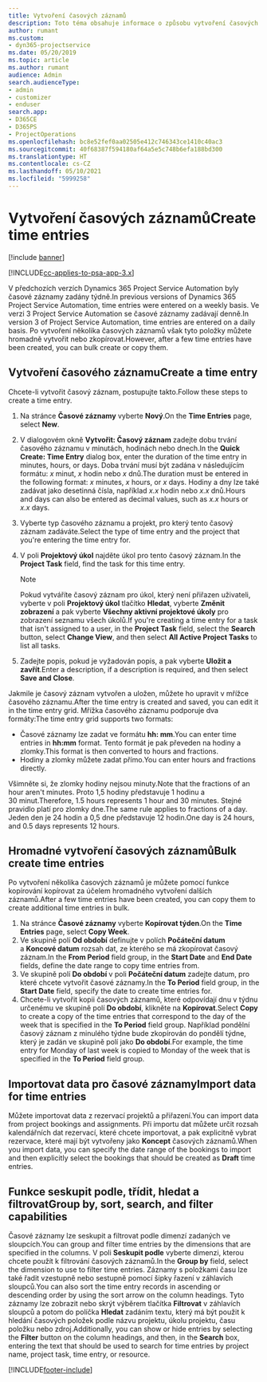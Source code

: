 ```yaml
---
title: Vytvoření časových záznamů
description: Toto téma obsahuje informace o způsobu vytvoření časových záznamů.
author: rumant
ms.custom:
- dyn365-projectservice
ms.date: 05/20/2019
ms.topic: article
ms.author: rumant
audience: Admin
search.audienceType:
- admin
- customizer
- enduser
search.app:
- D365CE
- D365PS
- ProjectOperations
ms.openlocfilehash: bc8e52fef0aa02505e412c746343ce1410c40ac3
ms.sourcegitcommit: 40f68387f594180af64a5e5c748b6efa188bd300
ms.translationtype: HT
ms.contentlocale: cs-CZ
ms.lasthandoff: 05/10/2021
ms.locfileid: "5999258"
---
```

# <a name="create-time-entries"></a><span data-ttu-id="3ed88-103">Vytvoření časových záznamů</span><span class="sxs-lookup"><span data-stu-id="3ed88-103">Create time entries</span></span>

[!include [banner](../includes/psa-now-project-operations.md)]

[!INCLUDE[cc-applies-to-psa-app-3.x](../includes/cc-applies-to-psa-app-3x.md)]

<span data-ttu-id="3ed88-104">V předchozích verzích Dynamics 365 Project Service Automation byly časové záznamy zadány týdně.</span><span class="sxs-lookup"><span data-stu-id="3ed88-104">In previous versions of Dynamics 365 Project Service Automation, time entries were entered on a weekly basis.</span></span> <span data-ttu-id="3ed88-105">Ve verzi 3 Project Service Automation se časové záznamy zadávají denně.</span><span class="sxs-lookup"><span data-stu-id="3ed88-105">In version 3 of Project Service Automation, time entries are entered on a daily basis.</span></span> <span data-ttu-id="3ed88-106">Po vytvoření několika časových záznamů však tyto položky můžete hromadně vytvořit nebo zkopírovat.</span><span class="sxs-lookup"><span data-stu-id="3ed88-106">However, after a few time entries have been created, you can bulk create or copy them.</span></span>

## <a name="create-a-time-entry"></a><span data-ttu-id="3ed88-107">Vytvoření časového záznamu</span><span class="sxs-lookup"><span data-stu-id="3ed88-107">Create a time entry</span></span>

<span data-ttu-id="3ed88-108">Chcete-li vytvořit časový záznam, postupujte takto.</span><span class="sxs-lookup"><span data-stu-id="3ed88-108">Follow these steps to create a time entry.</span></span>

1. <span data-ttu-id="3ed88-109">Na stránce **Časové záznamy** vyberte **Nový**.</span><span class="sxs-lookup"><span data-stu-id="3ed88-109">On the **Time Entries** page, select **New**.</span></span>
2. <span data-ttu-id="3ed88-110">V dialogovém okně **Vytvořit: Časový záznam** zadejte dobu trvání časového záznamu v minutách, hodinách nebo dnech.</span><span class="sxs-lookup"><span data-stu-id="3ed88-110">In the **Quick Create: Time Entry** dialog box, enter the duration of the time entry in minutes, hours, or days.</span></span> <span data-ttu-id="3ed88-111">Doba trvání musí být zadána v následujícím formátu: *x* minut, *x* hodin nebo *x* dnů.</span><span class="sxs-lookup"><span data-stu-id="3ed88-111">The duration must be entered in the following format: *x* minutes, *x* hours, or *x* days.</span></span> <span data-ttu-id="3ed88-112">Hodiny a dny lze také zadávat jako desetinná čísla, například *x.x* hodin nebo *x.x* dnů.</span><span class="sxs-lookup"><span data-stu-id="3ed88-112">Hours and days can also be entered as decimal values, such as *x.x* hours or *x.x* days.</span></span>
3. <span data-ttu-id="3ed88-113">Vyberte typ časového záznamu a projekt, pro který tento časový záznam zadáváte.</span><span class="sxs-lookup"><span data-stu-id="3ed88-113">Select the type of time entry and the project that you're entering the time entry for.</span></span>
4. <span data-ttu-id="3ed88-114">V poli **Projektový úkol** najděte úkol pro tento časový záznam.</span><span class="sxs-lookup"><span data-stu-id="3ed88-114">In the **Project Task** field, find the task for this time entry.</span></span>

    > [!NOTE]
    > <span data-ttu-id="3ed88-115">Pokud vytváříte časový záznam pro úkol, který není přiřazen uživateli, vyberte v poli **Projektový úkol** tlačítko **Hledat**, vyberte **Změnit zobrazení** a pak vyberte **Všechny aktivní projektové úkoly** pro zobrazení seznamu všech úkolů.</span><span class="sxs-lookup"><span data-stu-id="3ed88-115">If you're creating a time entry for a task that isn't assigned to a user, in the **Project Task** field, select the **Search** button, select **Change View**, and then select **All Active Project Tasks** to list all tasks.</span></span>

5. <span data-ttu-id="3ed88-116">Zadejte popis, pokud je vyžadován popis, a pak vyberte **Uložit a zavřít**.</span><span class="sxs-lookup"><span data-stu-id="3ed88-116">Enter a description, if a description is required, and then select **Save and Close**.</span></span>

<span data-ttu-id="3ed88-117">Jakmile je časový záznam vytvořen a uložen, můžete ho upravit v mřížce časového záznamu.</span><span class="sxs-lookup"><span data-stu-id="3ed88-117">After the time entry is created and saved, you can edit it in the time entry grid.</span></span> <span data-ttu-id="3ed88-118">Mřížka časového záznamu podporuje dva formáty:</span><span class="sxs-lookup"><span data-stu-id="3ed88-118">The time entry grid supports two formats:</span></span>

- <span data-ttu-id="3ed88-119">Časové záznamy lze zadat ve formátu **hh: mm**.</span><span class="sxs-lookup"><span data-stu-id="3ed88-119">You can enter time entries in **hh:mm** format.</span></span> <span data-ttu-id="3ed88-120">Tento formát je pak převeden na hodiny a zlomky.</span><span class="sxs-lookup"><span data-stu-id="3ed88-120">This format is then converted to hours and fractions.</span></span>
- <span data-ttu-id="3ed88-121">Hodiny a zlomky můžete zadat přímo.</span><span class="sxs-lookup"><span data-stu-id="3ed88-121">You can enter hours and fractions directly.</span></span>

<span data-ttu-id="3ed88-122">Všimněte si, že zlomky hodiny nejsou minuty.</span><span class="sxs-lookup"><span data-stu-id="3ed88-122">Note that the fractions of an hour aren't minutes.</span></span> <span data-ttu-id="3ed88-123">Proto 1,5 hodiny představuje 1 hodinu a 30 minut.</span><span class="sxs-lookup"><span data-stu-id="3ed88-123">Therefore, 1.5 hours represents 1 hour and 30 minutes.</span></span> <span data-ttu-id="3ed88-124">Stejné pravidlo platí pro zlomky dne.</span><span class="sxs-lookup"><span data-stu-id="3ed88-124">The same rule applies to fractions of a day.</span></span> <span data-ttu-id="3ed88-125">Jeden den je 24 hodin a 0,5 dne představuje 12 hodin.</span><span class="sxs-lookup"><span data-stu-id="3ed88-125">One day is 24 hours, and 0.5 days represents 12 hours.</span></span>

## <a name="bulk-create-time-entries"></a><span data-ttu-id="3ed88-126">Hromadné vytvoření časových záznamů</span><span class="sxs-lookup"><span data-stu-id="3ed88-126">Bulk create time entries</span></span>

<span data-ttu-id="3ed88-127">Po vytvoření několika časových záznamů je můžete pomocí funkce kopírování kopírovat za účelem hromadného vytvoření dalších záznamů.</span><span class="sxs-lookup"><span data-stu-id="3ed88-127">After a few time entries have been created, you can copy them to create additional time entries in bulk.</span></span>

1. <span data-ttu-id="3ed88-128">Na stránce **Časové záznamy** vyberte **Kopírovat týden**.</span><span class="sxs-lookup"><span data-stu-id="3ed88-128">On the **Time Entries** page, select **Copy Week**.</span></span>
2. <span data-ttu-id="3ed88-129">Ve skupině polí **Od období** definujte v polích **Počáteční datum** a **Koncové datum** rozsah dat, ze kterého se má zkopírovat časový záznam.</span><span class="sxs-lookup"><span data-stu-id="3ed88-129">In the **From Period** field group, in the **Start Date** and **End Date** fields, define the date range to copy time entries from.</span></span>
3. <span data-ttu-id="3ed88-130">Ve skupině polí **Do období** v poli **Počáteční datum** zadejte datum, pro které chcete vytvořit časové záznamy.</span><span class="sxs-lookup"><span data-stu-id="3ed88-130">In the **To Period** field group, in the **Start Date** field, specify the date to create time entries for.</span></span>
4. <span data-ttu-id="3ed88-131">Chcete-li vytvořit kopii časových záznamů, které odpovídají dnu v týdnu určenému ve skupině polí **Do období**, klikněte na **Kopírovat**.</span><span class="sxs-lookup"><span data-stu-id="3ed88-131">Select **Copy** to create a copy of the time entries that correspond to the day of the week that is specified in the **To Period** field group.</span></span> <span data-ttu-id="3ed88-132">Například pondělní časový záznam z minulého týdne bude zkopírován do pondělí týdne, který je zadán ve skupině polí jako **Do období**.</span><span class="sxs-lookup"><span data-stu-id="3ed88-132">For example, the time entry for Monday of last week is copied to Monday of the week that is specified in the **To Period** field group.</span></span>

## <a name="import-data-for-time-entries"></a><span data-ttu-id="3ed88-133">Importovat data pro časové záznamy</span><span class="sxs-lookup"><span data-stu-id="3ed88-133">Import data for time entries</span></span>

<span data-ttu-id="3ed88-134">Můžete importovat data z rezervací projektů a přiřazení.</span><span class="sxs-lookup"><span data-stu-id="3ed88-134">You can import data from project bookings and assignments.</span></span> <span data-ttu-id="3ed88-135">Při importu dat můžete určit rozsah kalendářních dat rezervací, které chcete importovat, a pak explicitně vybrat rezervace, které mají být vytvořeny jako **Koncept** časových záznamů.</span><span class="sxs-lookup"><span data-stu-id="3ed88-135">When you import data, you can specify the date range of the bookings to import and then explicitly select the bookings that should be created as **Draft** time entries.</span></span>

## <a name="group-by-sort-search-and-filter-capabilities"></a><span data-ttu-id="3ed88-136">Funkce seskupit podle, třídit, hledat a filtrovat</span><span class="sxs-lookup"><span data-stu-id="3ed88-136">Group by, sort, search, and filter capabilities</span></span>

<span data-ttu-id="3ed88-137">Časové záznamy lze seskupit a filtrovat podle dimenzí zadaných ve sloupcích.</span><span class="sxs-lookup"><span data-stu-id="3ed88-137">You can group and filter time entries by the dimensions that are specified in the columns.</span></span> <span data-ttu-id="3ed88-138">V poli **Seskupit podle** vyberte dimenzi, kterou chcete použít k filtrování časových záznamů.</span><span class="sxs-lookup"><span data-stu-id="3ed88-138">In the **Group by** field, select the dimension to use to filter time entries.</span></span> <span data-ttu-id="3ed88-139">Záznamy s položkami času lze také řadit vzestupně nebo sestupně pomocí šipky řazení v záhlavích sloupců.</span><span class="sxs-lookup"><span data-stu-id="3ed88-139">You can also sort the time entry records in ascending or descending order by using the sort arrow on the column headings.</span></span> <span data-ttu-id="3ed88-140">Tyto záznamy lze zobrazit nebo skrýt výběrem tlačítka **Filtrovat** v záhlavích sloupců a potom do políčka **Hledat** zadáním textu, který má být použit k hledání časových položek podle názvu projektu, úkolu projektu, času položku nebo zdroj.</span><span class="sxs-lookup"><span data-stu-id="3ed88-140">Additionally, you can show or hide entries by selecting the **Filter** button on the column headings, and then, in the **Search** box, entering the text that should be used to search for time entries by project name, project task, time entry, or resource.</span></span>


[!INCLUDE[footer-include](../includes/footer-banner.md)]